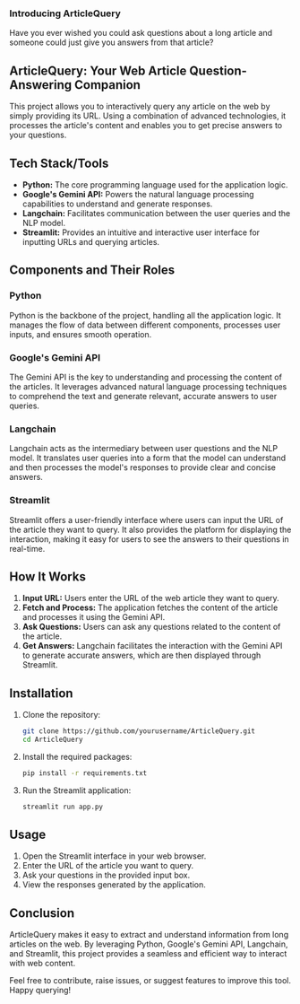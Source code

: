 ### Introducing ArticleQuery

Have you ever wished you could ask questions about a long article and someone could just give you answers from that article?

## ArticleQuery: Your Web Article Question-Answering Companion

This project allows you to interactively query any article on the web by simply providing its URL. Using a combination of advanced technologies, it processes the article's content and enables you to get precise answers to your questions.

## Tech Stack/Tools

- **Python:** The core programming language used for the application logic.
- **Google's Gemini API:** Powers the natural language processing capabilities to understand and generate responses.
- **Langchain:** Facilitates communication between the user queries and the NLP model.
- **Streamlit:** Provides an intuitive and interactive user interface for inputting URLs and querying articles.

## Components and Their Roles

### Python
Python is the backbone of the project, handling all the application logic. It manages the flow of data between different components, processes user inputs, and ensures smooth operation.

### Google's Gemini API
The Gemini API is the key to understanding and processing the content of the articles. It leverages advanced natural language processing techniques to comprehend the text and generate relevant, accurate answers to user queries.

### Langchain
Langchain acts as the intermediary between user questions and the NLP model. It translates user queries into a form that the model can understand and then processes the model's responses to provide clear and concise answers.

### Streamlit
Streamlit offers a user-friendly interface where users can input the URL of the article they want to query. It also provides the platform for displaying the interaction, making it easy for users to see the answers to their questions in real-time.

## How It Works

1. **Input URL:** Users enter the URL of the web article they want to query.
2. **Fetch and Process:** The application fetches the content of the article and processes it using the Gemini API.
3. **Ask Questions:** Users can ask any questions related to the content of the article.
4. **Get Answers:** Langchain facilitates the interaction with the Gemini API to generate accurate answers, which are then displayed through Streamlit.

## Installation

1. Clone the repository:
   ```bash
   git clone https://github.com/yourusername/ArticleQuery.git
   cd ArticleQuery
   ```

2. Install the required packages:
   ```bash
   pip install -r requirements.txt
   ```

3. Run the Streamlit application:
   ```bash
   streamlit run app.py
   ```

## Usage

1. Open the Streamlit interface in your web browser.
2. Enter the URL of the article you want to query.
3. Ask your questions in the provided input box.
4. View the responses generated by the application.

## Conclusion

ArticleQuery makes it easy to extract and understand information from long articles on the web. By leveraging Python, Google's Gemini API, Langchain, and Streamlit, this project provides a seamless and efficient way to interact with web content.

Feel free to contribute, raise issues, or suggest features to improve this tool. Happy querying!
